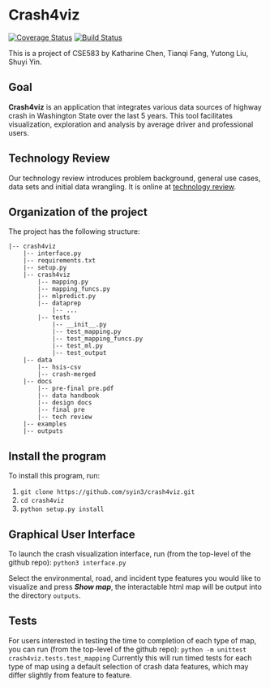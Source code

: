 # Crash4viz
[![Coverage Status](https://coveralls.io/repos/github/syin3/crash4viz/badge.svg?branch=master)](https://coveralls.io/github/syin3/crash4viz?branch=master)
[![Build Status](https://travis-ci.com/syin3/crash4viz.svg?branch=master)](https://travis-ci.com/syin3/crash4viz)

This is a project of CSE583 by Katharine Chen, Tianqi Fang, Yutong Liu, Shuyi Yin.

## Goal
**Crash4viz** is an application that integrates various data sources of highway crash in Washington State over the last 5 years. This tool facilitates visualization, exploration and analysis by average driver and professional users.

## Technology Review
Our technology review introduces problem background, general use cases, data sets and initial data wrangling. It is online at [technology review](
https://syin3.github.io/crash4viz/docs/tech%20review/#/).

## Organization of the  project

The project has the following structure:

    |-- crash4viz
        |-- interface.py
        |-- requirements.txt
        |-- setup.py
        |-- crash4viz
            |-- mapping.py
            |-- mapping_funcs.py
            |-- mlpredict.py
            |-- dataprep
                |-- ...
            |-- tests
                |-- __init__.py
                |-- test_mapping.py
                |-- test_mapping_funcs.py
                |-- test_ml.py
                |-- test_output
        |-- data
            |-- hsis-csv
            |-- crash-merged
        |-- docs
            |-- pre-final pre.pdf
            |-- data handbook
            |-- design docs
            |-- final pre
            |-- tech review
        |-- examples
        |-- outputs


## Install the program
To install this program, run:
1. ```git clone https://github.com/syin3/crash4viz.git```
2. ```cd crash4viz```
3. ```python setup.py install ```

## Graphical User Interface
To launch the crash visualization interface, run (from the top-level of the github repo):
```python3 interface.py```

Select the environmental, road, and incident type features you would like to visualize and press ***Show map***, the interactable html map will be output into the directory ```outputs```.

## Tests
For users interested in testing the time to completion of each type of map, you can run (from the top-level of the github repo):
```python -m unittest crash4viz.tests.test_mapping```
Currently this will run timed tests for each type of map using a default selection of crash data features, which may differ slightly from feature to feature.
